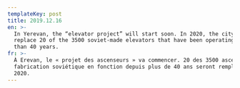 ```yaml
---
templateKey: post
title: 2019.12.16
en: >-
  In Yerevan, the “elevator project” will start soon. In 2020, the city will
  replace 20 of the 3500 soviet-made elevators that have been operating for more
  than 40 years.  
fr: >-
  À Erevan, le « projet des ascenseurs » va commencer. 20 des 3500 ascenseurs de
  fabrication soviétique en fonction depuis plus de 40 ans seront remplacés en
  2020.
---
```


